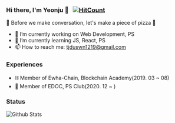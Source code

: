 ### Hi there, I'm Yeonju 👋  &nbsp; [![HitCount](http://hits.dwyl.com/YeonjuSeo/YeonjuSeo.svg)](http://hits.dwyl.com/YeonjuSeo/YeonjuSeo)
🍕 Before we make conversation, let's make a piece of pizza 🍕

- 🔭 I’m currently working on Web Development, PS
- 🌱 I’m currently learning JS, React, PS
- 📫 How to reach me: tjduswn1219@gmail.com

### Experiences
- ⛓ Member of Ewha-Chain, Blockchain Academy(2019. 03 ~ 08)
- 🔗 Member of EDOC, PS Club(2020. 12 ~ ) 

### Status
![Github Stats](https://github-readme-stats.vercel.app/api?username=YeonjuSeo&show_icons=true)
